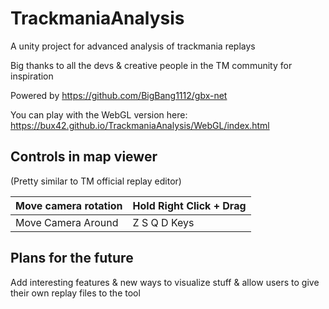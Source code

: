 
  

# TrackmaniaAnalysis

A unity project for advanced analysis of trackmania replays

  

Big thanks to all the devs & creative people in the TM community for inspiration

  

Powered by https://github.com/BigBang1112/gbx-net

  

You can play with the WebGL version here: https://bux42.github.io/TrackmaniaAnalysis/WebGL/index.html

  

## Controls in map viewer

(Pretty similar to TM official replay editor)

  
| Move camera rotation | Hold Right Click + Drag |
|--|--|
| Move Camera Around | Z S Q D Keys |


## Plans for the future
Add interesting features & new ways to visualize stuff & allow users to give their own replay files to the tool